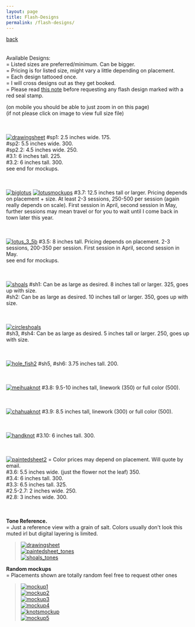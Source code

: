 ```yaml
---
layout: page
title: Flash-Designs
permalink: /flash-designs/
---
```

<a href="/">back</a>
<br>
<br><br>
Available Designs:  
= Listed sizes are preferred/minimum. Can be bigger.  
= Pricing is for listed size, might vary a little depending on placement.  
= Each design tattooed once.  
= I will cross designs out as they get booked.  
= Please read <a href="/red-seal">this note</a> before requesting any flash design marked with a red seal stamp.  
  
(on mobile you should be able to just zoom in on this page)  
(if not please click on image to view full size file)  
<br><br>



[![drawingsheet](/images/flash/drawingsheet.jpg)](https://frogsfrogs.github.io/images/flash/drawingsheet.jpg)
#sp1: 2.5 inches wide. 175.   
#sp2: 5.5 inches wide. 300.  
#sp2.2: 4.5 inches wide. 250.  
#3.1: 6 inches tall. 225.  
#3.2: 6 inches tall. 300.  
see end for mockups.  
<br>
<br>

[![biglotus](/images/flash/Biglotus.png)](https://frogsfrogs.github.io/images/flash/Biglotus.png)
[![lotusmockups](/images/flash/lotusmockups.jpg)](https://frogsfrogs.github.io/images/flash/lotusmockups.jpg)
#3.7: 12.5 inches tall or larger. Pricing depends on placement + size. At least 2-3 sessions, 250-500 per session (again really depends on scale). First session in April, second session in May, further sessions may mean travel or for you to wait until I come back in town later this year.    
<br>
<br>

[![lotus_3_5b](/images/flash/lotus_3_5b.jpg)](https://frogsfrogs.github.io/images/flash/lotus_3_5b.jpg) 
#3.5: 8 inches tall. Pricing depends on placement. 2-3 sessions, 200-350 per session. First session in April, second session in May.  
see end for mockups.  
<br>
<br>

[![shoals](/images/flash/shoals.jpg)](https://frogsfrogs.github.io/images/flash/shoals.jpg)
#sh1: Can be as large as desired. 8 inches tall or larger. 325, goes up with size.  
#sh2: Can be as large as desired. 10 inches tall or larger. 350, goes up with size.  
<br>
<br>

<!-- [![shoal3](/images/flash/circleshoal3.jpg)](https://frogsfrogs.github.io/images/flash/circleshoal3.jpg)
[![shoal4](/images/flash/circleshoal4.jpg)](https://frogsfrogs.github.io/images/flash/circleshoal4.jpg)  
#sh3, #sh4: Can be as large as desired. Minimum size 5 inches tall. Starts at 250.  
<br>
<br> -->

[![circleshoals](/images/flash/circleshoals.jpg)](https://frogsfrogs.github.io/images/flash/circleshoalsjpg)  
#sh3, #sh4: Can be as large as desired. 5 inches tall or larger. 250, goes up with size.  
<br>
<br>

[![hole_fish2](/images/flash/hole_fish2.jpg)](https://frogsfrogs.github.io/images/flash/hole_fish2.jpg)
#sh5, #sh6: 3.75 inches tall. 200.  
<br>
<br>

[![meihuaknot](/images/flash/3_8.jpg)](https://frogsfrogs.github.io/images/flash/3_8.jpg)
#3.8: 9.5-10 inches tall, linework (350) or full color (500).  
<br>
<br>

[![chahuaknot](/images/flash/3_9.jpg)](https://frogsfrogs.github.io/images/flash/3_9.jpg)
#3.9: 8.5 inches tall, linework (300) or full color (500).  
<br>
<br>

[![handknot](/images/flash/3_10.jpg)](https://frogsfrogs.github.io/images/flash/3_10.jpg)
#3.10: 6 inches tall. 300.  
<br>
<br>

[![paintedsheet2](/images/flash/paintedsheet2.jpg)](https://frogsfrogs.github.io/images/flash/paintedsheet2.jpg)
= Color prices may depend on placement. Will quote by email.    
#3.6: 5.5 inches wide. (just the flower not the leaf) 350.  
#3.4: 6 inches tall. 300.  
#3.3: 6.5 inches tall. 325.    
#2.5-2.7: 2 inches wide. 250.  
#2.8: 3 inches wide. 300.  
<br>
<br> 

**Tone Reference.**  
= Just a reference view with a grain of salt. Colors usually don't look this muted irl but digital layering is limited.  
>[![drawingsheet](/images/flash/drawingsheet_tones.jpg)](https://frogsfrogs.github.io/images/flash/drawingsheet_tones.jpg)  
>[![paintedsheet_tones](/images/flash/paintedsheet_tones.jpg)](https://frogsfrogs.github.io/images/flash/paintedsheet_tones.jpg)  
>[![shoals_tones](/images/flash/shoals_tones.jpg)](https://frogsfrogs.github.io/images/flash/shoals_tones.jpg)  

**Random mockups**  
= Placements shown are totally random feel free to request other ones  
>[![mockup1](/images/flash/mockup1.jpg)](https://frogsfrogs.github.io/images/flash/mockup1.jpg)  
>[![mockup2](/images/flash/mockup2.jpg)](https://frogsfrogs.github.io/images/flash/mockup2.jpg)  
>[![mockup3](/images/flash/mockup3.jpg)](https://frogsfrogs.github.io/images/flash/mockup3.jpg)  
>[![mockup4](/images/flash/mockup4.jpg)](https://frogsfrogs.github.io/images/flash/mockup4.jpg)  
>[![knotsmockup](/images/flash/knotsmockup.jpg)](https://frogsfrogs.github.io/images/flash/knotsmockup.jpg)  
>[![mockup5](/images/flash/mockup5.jpg)](https://frogsfrogs.github.io/images/flash/mockup5.jpg)  

<!-- >[![sparrows_mockup](/images/flash/sparrows_mockup.jpg)](https://frogsfrogs.github.io/images/flash/sparrows_mockup.jpg)  
>[![redlotusmockup](/images/flash/redlotus_mockup.jpg)](https://frogsfrogs.github.io/images/flash/redlotus_mockup.jpg)  
>[![swallow_axolotl](/images/flash/swallow_axolotl.jpg)](https://frogsfrogs.github.io/images/flash/swallow_axolotl.jpg)  
>[![lotus_mockups](/images/flash/lotus_mockups.jpg)](https://frogsfrogs.github.io/images/flash/lotus_mockups.jpg)  
>[![shoals_mockup_1](/images/flash/shoals_mockup_1.jpg)](https://frogsfrogs.github.io/images/flash/shoals_mockup_1.jpg)  
>[![shoalplacement2](/images/flash/shoalplacement2.JPG)](https://frogsfrogs.github.io/images/flash/shoalplacement2.JPG)  
>[![shoals_mockup_2](/images/flash/shoals_mockup_2.jpg)](https://frogsfrogs.github.io/images/flash/shoals_mockup_2.jpg)  
>[![shoalplacement](/images/flash/shoalplacement.JPG)](https://frogsfrogs.github.io/images/flash/shoalplacement.JPG)  
>[![persimmons_mockup](/images/flash/persimmons_mockup.jpg)](https://frogsfrogs.github.io/images/flash/persimmons_mockup.jpg)  
 -->
<!-- > Sparrows.  
>[![sparrows](/images/flash/sparrows.jpg)](https://frogsfrogs.github.io/images/flash/sparrows.jpg)  
> #sp1: 2.5 inches wide.  
> #sp2: 4 to 5 inches wide.  

> Left sparrow in #sp2 available by itself
 >[![sparrow2](/images/flash/sparrow2.jpg)](https://frogsfrogs.github.io/images/flash/sparrow2.jpg)  
> #sp2.2: 3.5 to 4.5 inches wide.  
  
> Axolotl.  
> [![axolotl](/images/flash/axolotl.jpg)](https://frogsfrogs.github.io/images/flash/axolotl.jpg)  
> #3.1: 6 inches tall.  

> Swallow.  
>[![swallow](/images/flash/swallow.jpg)](https://frogsfrogs.github.io/images/flash/swallow.jpg)  
> #3.2: 5 inches tall.  

> Lotus.  
>[![lotus_3_3](/images/flash/lotus_3_3.jpg)](https://frogsfrogs.github.io/images/flash/lotus_3_3.jpg)  
> #3.3: 5-7 inches tall.  

> Lotus.  
>[![lotus_3_4](/images/flash/lotus_3_4.jpg)](https://frogsfrogs.github.io/images/flash/lotus_3_4.jpg)  
> #3.4: 5-7 inches tall.  

> Red lotus.  
[![lotus_3_5b](/images/flash/lotus_3_5b.jpg)](https://frogsfrogs.github.io/images/flash/lotus_3_5b.jpg) 
> #3.5: 8 inches tall.  
  
> Shoal.  
>[![shoal1](/images/flash/shoal1.jpg)](https://frogsfrogs.github.io/images/flash/shoal1.jpg)  
> #sh1: 12 inches tall.  
  
> Shoal.  
>[![shoal2](/images/flash/shoal2.jpg)](https://frogsfrogs.github.io/images/flash/shoal2.jpg)  
> #sh1: 12 inches tall.  

> Persimmon.  
>[![persimmon](/images/flash/persimmons-color-brush-2-web.jpg)](https://frogsfrogs.github.io/images/flash/persimmons-color-brush-2-web.jpg)  
> size: 2-3 inches wide.   


> Mockups. On a pic of the leg of yrs truly. Scroll down for swatches.  
 >[![sparrows_mockup](/images/flash/sparrows_mockup.jpg)](https://frogsfrogs.github.io/images/flash/sparrows_mockup.jpg)  
>[![swallow_axolotl](/images/flash/swallow_axolotl.jpg)](https://frogsfrogs.github.io/images/flash/swallow_axolotl.jpg)  
>[![lotus_mockups](/images/flash/lotus_mockups.jpg)](https://frogsfrogs.github.io/images/flash/lotus_mockups.jpg)  
>[![redlotusmockup](/images/flash/redlotus_mockup.jpg)](https://frogsfrogs.github.io/images/flash/redlotus_mockup.jpg)  
>[![shoals_mockup_1](/images/flash/shoals_mockup_1.jpg)](https://frogsfrogs.github.io/images/flash/shoals_mockup_1.jpg)  
>[![shoalplacement2](/images/flash/shoalplacement2.JPG)](https://frogsfrogs.github.io/images/flash/shoalplacement2.JPG)  
>[![shoals_mockup_2](/images/flash/shoals_mockup_2.jpg)](https://frogsfrogs.github.io/images/flash/shoals_mockup_2.jpg)  
>[![shoalplacement](/images/flash/shoalplacement.JPG)](https://frogsfrogs.github.io/images/flash/shoalplacement.JPG)  
>[![persimmons_mockup](/images/flash/persimmons_mockup.jpg)](https://frogsfrogs.github.io/images/flash/persimmons_mockup.jpg)  

> Tone samples for not my leg    
>[![sparrows_dark](/images/flash/sparrows_dark.jpg)](https://frogsfrogs.github.io/images/flash/sparrows_dark.jpg)  
>[![swallow_mid](/images/flash/swallow_mid.jpg)](https://frogsfrogs.github.io/images/flash/swallow_mid.jpg)  
>[![shoal1_mid](/images/flash/shoal1_mid.jpg)](https://frogsfrogs.github.io/images/flash/shoal1_mid.jpg)  
>[![shoal2_dark](/images/flash/shoal2_dark.jpg)](https://frogsfrogs.github.io/images/flash/shoal2_dark.jpg)  
>[![axolotl_mid](/images/flash/axolotl_mid.jpg)](https://frogsfrogs.github.io/images/flash/axolotl_mid.jpg)  
>[![lotus_3_3_dark](/images/flash/lotus_3_3_dark.jpg)](https://frogsfrogs.github.io/images/flash/lotus_3_3_dark.jpg)  
>[![redlotus_dark](/images/flash/redlotus_dark.jpg)](https://frogsfrogs.github.io/images/flash/redlotus_dark.jpg)  
>[![persimmons_mid](/images/flash/persimmons_mid.jpg)](https://frogsfrogs.github.io/images/flash/persimmons_mid.jpg)  


 -->